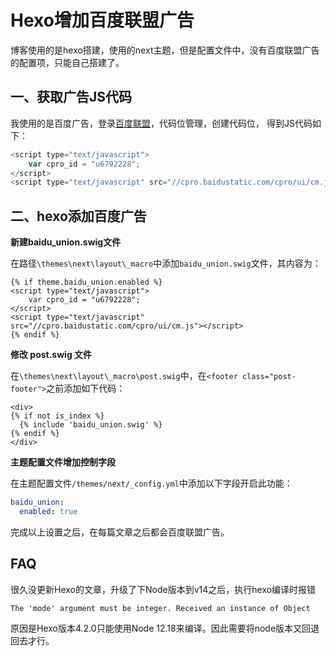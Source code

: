# Hexo增加百度联盟广告

博客使用的是hexo搭建，使用的next主题，但是配置文件中，没有百度联盟广告的配置项，只能自己搭建了。

## 一、获取广告JS代码
我使用的是百度广告，登录[百度联盟](https://union.baidu.com/)，代码位管理，创建代码位，
得到JS代码如下：
```javascript
<script type="text/javascript">
    var cpro_id = "u6792228";
</script>
<script type="text/javascript" src="//cpro.baidustatic.com/cpro/ui/cm.js"></script>
```

## 二、hexo添加百度广告

**新建baidu_union.swig文件**

在路径`\themes\next\layout\_macro`中添加`baidu_union.swig`文件，其内容为：
```
{% if theme.baidu_union.enabled %}
<script type="text/javascript">
    var cpro_id = "u6792228";
</script>
<script type="text/javascript" src="//cpro.baidustatic.com/cpro/ui/cm.js"></script>
{% endif %}
```

**修改 post.swig 文件**

在`\themes\next\layout\_macro\post.swig`中，在`<footer class="post-footer">`之前添加如下代码：
```
<div>
{% if not is_index %}
  {% include 'baidu_union.swig' %}
{% endif %}
</div>
```

**主题配置文件增加控制字段**

在主题配置文件`/themes/next/_config.yml`中添加以下字段开启此功能：
```yaml
baidu_union:
  enabled: true
```

完成以上设置之后，在每篇文章之后都会百度联盟广告。

## FAQ
很久没更新Hexo的文章，升级了下Node版本到v14之后，执行hexo编译时报错
```
The 'mode' argument must be integer. Received an instance of Object
```
原因是Hexo版本4.2.0只能使用Node 12.18来编译。因此需要将node版本又回退回去才行。

